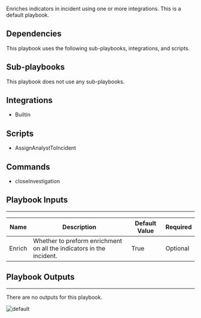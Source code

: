 Enriches indicators in incident using one or more integrations. This is a default playbook.

## Dependencies
This playbook uses the following sub-playbooks, integrations, and scripts.

## Sub-playbooks
This playbook does not use any sub-playbooks.

## Integrations
* Builtin

## Scripts
* AssignAnalystToIncident

## Commands
* closeInvestigation

## Playbook Inputs
---

| **Name** | **Description** | **Default Value** | **Required** |
| --- | --- | --- | --- | 
| Enrich | Whether to preform enrichment on all the indicators in the incident. | True | Optional |

## Playbook Outputs
---
There are no outputs for this playbook.

![default](https://github.com/demisto/content/blob/77dfca704d8ac34940713c1737f89b07a5fc2b9d/images/playbooks/Default.png)
